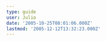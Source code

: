 ```yaml
---
type: guide
user: Julio
date: '2005-10-25T08:01:06.000Z'
lastmod: '2005-12-12T13:32:23.000Z'
---
```


